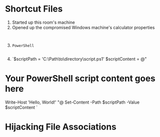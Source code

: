 # Shortcut Files
1. Started up this room's machine
2. Opened up the compromised Windows machine's calculator properties

![]()

![]()

3. `PowerShell`
```PowerShell
```
4. `$scriptPath = 'C:\Path\to\directory\script.ps1'
$scriptContent = @"
# Your PowerShell script content goes here
Write-Host 'Hello, World!'
"@
Set-Content -Path $scriptPath -Value $scriptContent
`

# Hijacking File Associations
